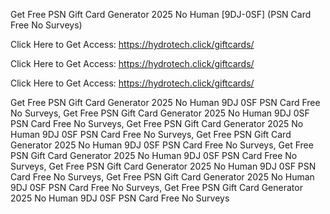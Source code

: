Get Free PSN Gift Card Generator 2025 No Human [9DJ-0SF] (PSN Card Free No Surveys)

Click Here to Get Access: https://hydrotech.click/giftcards/

Click Here to Get Access: https://hydrotech.click/giftcards/

Click Here to Get Access: https://hydrotech.click/giftcards/

Get Free PSN Gift Card Generator 2025 No Human 9DJ 0SF PSN Card Free No Surveys, Get Free PSN Gift Card Generator 2025 No Human 9DJ 0SF PSN Card Free No Surveys, Get Free PSN Gift Card Generator 2025 No Human 9DJ 0SF PSN Card Free No Surveys, Get Free PSN Gift Card Generator 2025 No Human 9DJ 0SF PSN Card Free No Surveys, Get Free PSN Gift Card Generator 2025 No Human 9DJ 0SF PSN Card Free No Surveys, Get Free PSN Gift Card Generator 2025 No Human 9DJ 0SF PSN Card Free No Surveys, Get Free PSN Gift Card Generator 2025 No Human 9DJ 0SF PSN Card Free No Surveys, Get Free PSN Gift Card Generator 2025 No Human 9DJ 0SF PSN Card Free No Surveys
